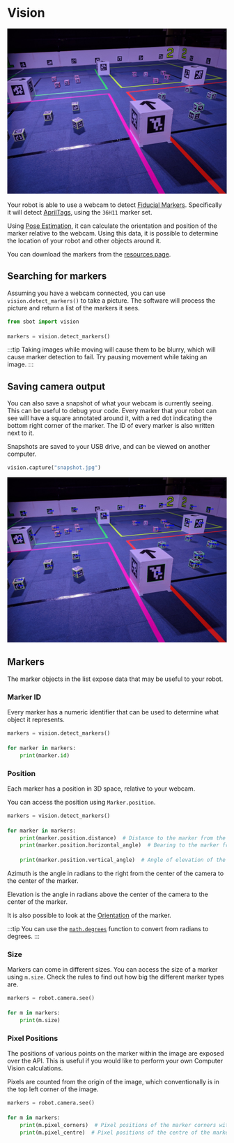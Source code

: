 # Vision

![An arena with Fiducial Markers](../../assets/img/api/vision/arena_marker.jpg)

Your robot is able to use a webcam to detect [Fiducial Markers](https://en.wikipedia.org/wiki/Fiducial_marker). Specifically it will detect [AprilTags](https://april.eecs.umich.edu/software/apriltag), using the `36H11` marker set.

Using [Pose Estimation](https://en.wikipedia.org/wiki/3D_pose_estimation), it can calculate the orientation and position of the marker relative to the webcam. Using this data, it is possible to determine the location of your robot and other objects around it.

You can download the markers from the [resources page](../../resources).

## Searching for markers

Assuming you have a webcam connected, you can use `vision.detect_markers()` to take a picture. The software will process the picture and return a list of the markers it sees.

```python
from sbot import vision

markers = vision.detect_markers()
```

:::tip
Taking images while moving will cause them to be blurry, which will cause marker detection to fail.
Try pausing movement while taking an image.
:::

## Saving camera output

You can also save a snapshot of what your webcam is currently seeing. This can be useful to debug your code.
Every marker that your robot can see will have a square annotated around it, with a red dot indicating the bottom right corner of the marker. The ID of every marker is also written next to it.

Snapshots are saved to your USB drive, and can be viewed on another computer.

```python
vision.capture("snapshot.jpg")
```

![An annotated arena with Fiducial Markers.](../../assets/img/api/vision/arena_marker_annotated.jpg)

## Markers

The marker objects in the list expose data that may be useful to your robot.

### Marker ID

Every marker has a numeric identifier that can be used to determine what object it represents.

```python
markers = vision.detect_markers()

for marker in markers:
    print(marker.id)
```

### Position

Each marker has a position in 3D space, relative to your webcam.

You can access the position using `Marker.position`.

```python
markers = vision.detect_markers()

for marker in markers:
    print(marker.position.distance)  # Distance to the marker from the webcam, in millimetres
    print(marker.position.horizontal_angle)  # Bearing to the marker from the webcam, in radians

    print(marker.position.vertical_angle)  # Angle of elevation of the marker; probably not useful
```

Azimuth is the angle in radians to the right from the center of the camera to the center of the marker.

Elevation is the angle in radians above the center of the camera to the center of the marker.

It is also possible to look at the [Orientation](./orientation.md) of the marker.

:::tip
You can use the [`math.degrees`](https://docs.python.org/3/library/math.html#math.degrees) function to convert from radians to degrees.
:::

### Size

Markers can come in different sizes.
You can access the size of a marker using `m.size`.
Check the rules to find out how big the different marker types are.

```python
markers = robot.camera.see()

for m in markers:
    print(m.size)
```

### Pixel Positions

The positions of various points on the marker within the image are exposed over the API. This is useful
if you would like to perform your own Computer Vision calculations.

Pixels are counted from the origin of the image, which
conventionally is in the top left corner of the image.

```python
markers = robot.camera.see()

for m in markers:
    print(m.pixel_corners)  # Pixel positions of the marker corners within the image.
    print(m.pixel_centre)  # Pixel positions of the centre of the marker within the image.
```

